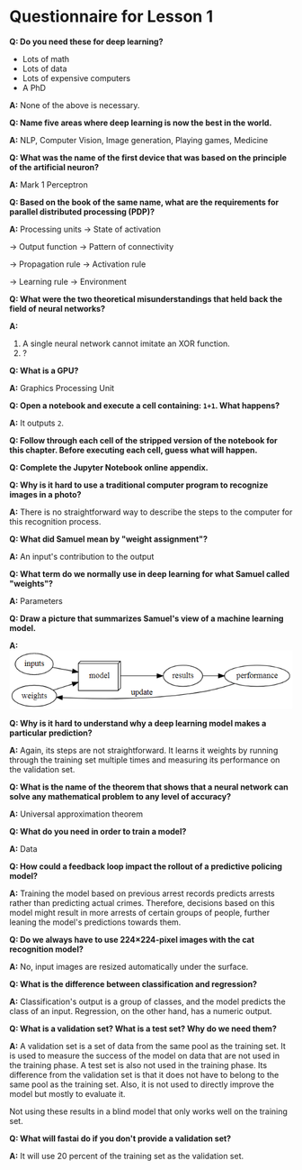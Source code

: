 # Questionnaire for Lesson 1

**Q: Do you need these for deep learning?**

- Lots of math
- Lots of data
- Lots of expensive computers
- A PhD

**A:** None of the above is necessary.


**Q: Name five areas where deep learning is now the best in the world.**

**A:** NLP, Computer Vision, Image generation, Playing games, Medicine


**Q: What was the name of the first device that was based on the principle of the artificial neuron?**

**A:** Mark 1 Perceptron


**Q: Based on the book of the same name, what are the requirements for parallel distributed processing (PDP)?**

**A:** Processing units -> State of activation

-> Output function -> Pattern of connectivity

-> Propagation rule -> Activation rule

-> Learning rule -> Environment


**Q: What were the two theoretical misunderstandings that held back the field of neural networks?**

**A:**
1. A single neural network cannot imitate an XOR function.
2. ?


**Q: What is a GPU?**

**A:** Graphics Processing Unit


**Q: Open a notebook and execute a cell containing: `1+1`. What happens?**

**A:** It outputs `2`.


**Q: Follow through each cell of the stripped version of the notebook for this chapter. Before executing each cell, guess what will happen.**

**Q: Complete the Jupyter Notebook online appendix.**

**Q: Why is it hard to use a traditional computer program to recognize images in a photo?**

**A:** There is no straightforward way to describe the steps to the computer for this recognition process.


**Q: What did Samuel mean by "weight assignment"?**

**A:** An input's contribution to the output


**Q: What term do we normally use in deep learning for what Samuel called "weights"?**

**A:** Parameters


**Q: Draw a picture that summarizes Samuel's view of a machine learning model.**

**A:** ![Samuel](./samuel.PNG)


**Q: Why is it hard to understand why a deep learning model makes a particular prediction?**

**A:** Again, its steps are not straightforward. It learns it weights by running through the training set multiple times and measuring its performance on the validation set.


**Q: What is the name of the theorem that shows that a neural network can solve any mathematical problem to any level of accuracy?**

**A:** Universal approximation theorem


**Q: What do you need in order to train a model?**

**A:** Data


**Q: How could a feedback loop impact the rollout of a predictive policing model?**

**A:** Training the model based on previous arrest records predicts arrests rather than predicting actual crimes. Therefore, decisions based on this model might result in more arrests of certain groups of people, further leaning the model's predictions towards them.


**Q: Do we always have to use 224×224-pixel images with the cat recognition model?**

**A:** No, input images are resized automatically under the surface.


**Q: What is the difference between classification and regression?**

**A:** Classification's output is a group of classes, and the model predicts the class of an input. Regression, on the other hand, has a numeric output.


**Q: What is a validation set? What is a test set? Why do we need them?**

**A:** A validation set is a set of data from the same pool as the training set. It is used to measure the success of the model on data that are not used in the training phase. A test set is also not used in the training phase. Its difference from the validation set is that it does not have to belong to the same pool as the training set. Also, it is not used to directly improve the model but mostly to evaluate it.

Not using these results in a blind model that only works well on the training set.


**Q: What will fastai do if you don't provide a validation set?**

**A:** It will use 20 percent of the training set as the validation set.
